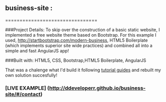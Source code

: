 ## business-site : 
================================


###Project Details:
To skip over the construction of a basic static website, I implemented a free website theme based on Bootstrap.
For this example I used, http://startbootstrap.com/modern-business, HTML5 Boilerplate (which implements superior site wide practices) and combined all into a simple and fast AngularJS app! 

###Built with: HTML5, CSS, Bootstrap,HTML5 Boilerplate, AngularJS  

That was a chalenge what I'd build it following [tutorial guides](https://www.airpair.com/angularjs/building-angularjs-app-tutorial#5-what-exactly-is-angularjs-) and rebuilt my own solution succesfully! 

### [LIVE EXAMPLE] (http://ddeveloperr.github.io/business-site/#/contact)
